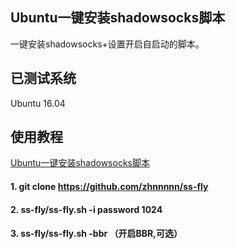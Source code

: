 Ubuntu一键安装shadowsocks脚本
---

一键安装shadowsocks+设置开启自启动的脚本。

## 已测试系统
Ubuntu 16.04

## 使用教程
[Ubuntu一键安装shadowsocks脚本][1]


  [1]: https://www.flyzy2005.cn/fan-qiang/shadowsocks/install-shadowsocks-in-one-command


	
#### 1. git clone https://github.com/zhnnnnn/ss-fly

#### 2. ss-fly/ss-fly.sh -i password 1024

#### 3. ss-fly/ss-fly.sh -bbr （开启BBR,可选）
